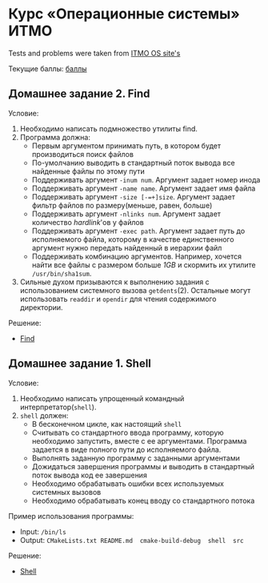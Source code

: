 # Курс «Операционные системы» ИТМО
Tests and problems were taken from [ITMO OS site's](http://neerc.ifmo.ru/~os/hw.html)

Текущие баллы: [баллы](https://docs.google.com/spreadsheets/d/1KqgTg7TLDLA2WZOVgANORlfEUPdYo-076Pb6dIe-Bo4/edit#gid=0&range=A15)

## Домашнее задание 2. Find

Условие:
  1. Необходимо написать подмножество утилиты find.
  2. Программа должна:
     * Первым аргументом принимать путь, в котором будет производиться поиск файлов
     * По-умолчанию выводить в стандартный поток вывода все найденные файлы по этому пути
     * Поддерживать аргумент `-inum num`. Аргумент задает номер инода
     * Поддерживать аргумент `-name name`. Аргумент задает имя файла
     * Поддерживать аргумент `-size [-=+]size`. Аргумент задает фильтр файлов по размеру(меньше, равен, больше)
     * Поддерживать аргумент `-nlinks num`. Аргумент задает количество *hardlink*'ов у файлов
     * Поддерживать аргумент `-exec path`. Аргумент задает путь до исполняемого файла, которому в качестве единственного аргумент нужно передать найденный в иерархии файл
     * Поддерживать комбинацию аргументов. 
     Например, хочется найти все файлы с размером больше *1GB* и скормить их утилите `/usr/bin/sha1sum`.
  3. Сильные духом призываются к выполнению задания с использованием системного вызова `getdents`(2). 
     Остальные могут использовать `readdir` и `opendir` для чтения содержимого директории.

Решение:
* [Find](src/find)


## Домашнее задание 1. Shell

Условие:
  1. Необходимо написать упрощенный командный интерпретатор(`shell`).
  2. `shell` должен:
     * В бесконечном цикле, как настоящий `shell`
     * Считывать со стандартного ввода программу, которую необходимо
        запустить, вместе с ее аргументами. Программа задается в виде полного пути до исполняемого файла.
     * Выполнять заданную программу с заданными аргументами
     * Дожидаться завершения программы и выводить в стандартный поток вывода код ее завершения
     * Необходимо обрабатывать ошибки всех используемых системных вызовов
     * Необходимо обрабатывать конец вводу со стандартного потока

Пример использования программы:
  * Input: `/bin/ls`
  * Output: `CMakeLists.txt	README.md  cmake-build-debug  shell  src`
  
Решение:
  * [Shell](src/shell)
